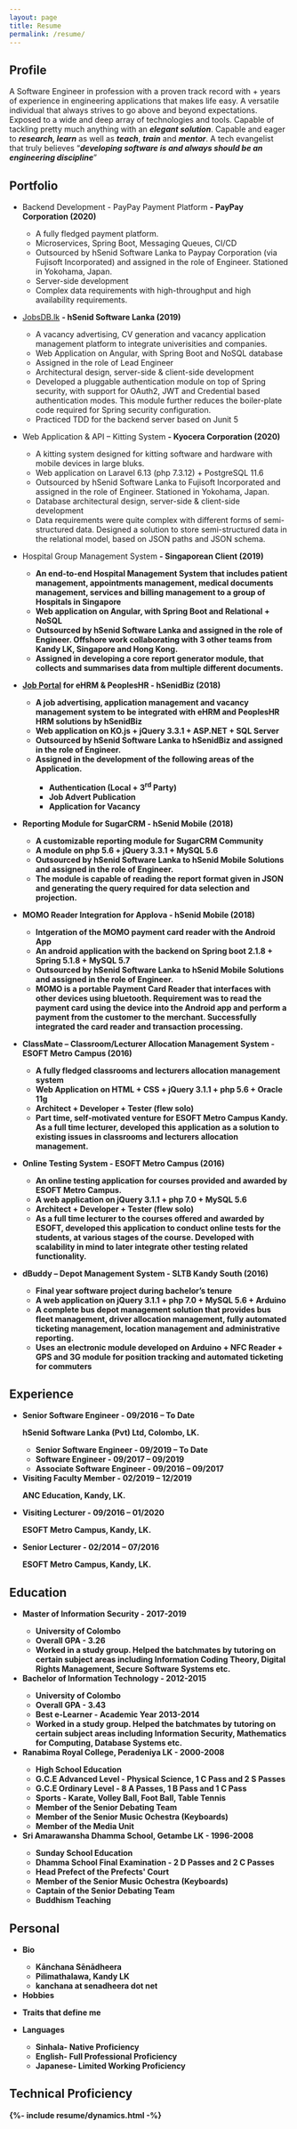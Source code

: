 ```yaml
---
layout: page
title: Resume
permalink: /resume/
---
```


## <i class='fa fa-address-card'></i> Profile

A Software Engineer in profession with a proven track record with <span id="exp"></span>+ years of experience in engineering applications that makes life easy. A versatile individual that always strives to go above and beyond expectations. Exposed to a wide and deep array of technologies and tools. Capable of tackling pretty much anything with an <strong><em>elegant solution</em></strong>. Capable and eager to <strong><em>research, learn</em></strong> as well as <strong><em>teach</em></strong>, <strong><em>train</em></strong> and <strong><em>mentor</em></strong>. A tech evangelist that truly believes “<strong><em>developing software is and always should be an engineering discipline</em></strong>”

## <i class='fa fa-flag-checkered'></i> Portfolio

  - <span class="project-record"><span class="project-title">Backend Development - PayPay Payment Platform</span> <b class="project-client"> - PayPay Corporation (2020)</b></span>
    <ul class="project-brief">
      <li>A fully fledged payment platform.</li>
      <li>Microservices, Spring Boot, Messaging Queues, CI/CD</li>
      <li>Outsourced by hSenid Software Lanka to Paypay Corporation (via Fujisoft Incorporated) and assigned in the role of Engineer. Stationed in Yokohama, Japan.</li>
      <li>Server-side development</li>
      <li>Complex data requirements with high-throughput and high availability requirements.</li>
    </ul>

  - <span class="project-record"><span class="project-title">[JobsDB.lk](https://jobsdb.lk/)</span> <b class="project-client"> - hSenid Software Lanka (2019)</b></span>
    <ul class="project-brief">
      <li>A vacancy advertising, CV generation and vacancy application management platform to integrate univerisities and companies.</li>
      <li>Web Application on Angular, with Spring Boot and NoSQL database</li>
      <li>Assigned in the role of Lead Engineer</li>
      <li>Architectural design, server-side & client-side development</li>
      <li>Developed a pluggable authentication module on top of Spring security, with support for OAuth2, JWT and Credential based authentication modes. This module further reduces the boiler-plate code required for Spring security configuration.</li>
      <li>Practiced TDD for the backend server based on Junit 5</li>
    </ul>

  - <span class="project-record"><span class="project-title">Web Application & API – Kitting System</span> <b class="project-client"> - Kyocera Corporation (2020)</b></span>
    <ul class="project-brief">
      <li>A kitting system designed for kitting software and hardware with mobile devices in large bluks.</li>
      <li>Web application on Laravel 6.13 (php 7.3.12) + PostgreSQL 11.6</li>
      <li>Outsourced by hSenid Software Lanka to Fujisoft Incorporated and assigned in the role of Engineer. Stationed in Yokohama, Japan.</li>
      <li>Database architectural design, server-side & client-side development</li>
      <li>Data requirements were quite complex with different forms of semi-structured data. Designed a solution to store semi-structured data in the relational model, based on JSON paths and JSON schema.</li>
    </ul>

  - <span class="project-record"><span class="project-title">Hospital Group Management System</span> <b class="project-client"> - Singaporean Client (2019)<b></b>
    <ul class="project-brief">
      <li>An end-to-end Hospital Management System that includes patient management, appointments management, medical documents management, services and billing management to a group of Hospitals in Singapore</li>
      <li>Web application on Angular, with Spring Boot and Relational + NoSQL</li>
      <li>Outsourced by hSenid Software Lanka and assigned in the role of Engineer. Offshore work collaborating with 3 other teams from Kandy LK, Singapore and Hong Kong.</li>
      <li>Assigned in developing a core report generator module, that collects and summarises data from multiple different documents.</li>
    </ul>

  - <span class="project-record"><span class="project-title">[Job Portal](https://hsenidjobportal.peopleshr.com) for eHRM & PeoplesHR</span> <b class="project-client"> - hSenidBiz (2018)<b/></b>
    <ul class="project-brief">
      <li>A job advertising, application management and vacancy management system to be integrated with eHRM and PeoplesHR HRM solutions by hSenidBiz</li>
      <li>Web application on KO.js + jQuery 3.3.1 + ASP.NET + SQL Server</li>
      <li>Outsourced by hSenid Software Lanka to hSenidBiz and assigned in the role of Engineer.</li>
      <li>Assigned in the development of the following areas of the Application.</li>
      <ul>
        <li>Authentication (Local + 3<sup>rd</sup> Party)</li>
        <li>Job Advert Publication</li>
        <li>Application for Vacancy</li>
      </ul>
    </ul>

  - <span class="project-record"><span class="project-title">Reporting Module for SugarCRM</span> <b class="project-client"> - hSenid Mobile (2018)</b></span>
    <ul class="project-brief">
      <li>A customizable reporting module for SugarCRM Community</li>
      <li>A module on php 5.6 + jQuery 3.3.1 + MySQL 5.6</li>
      <li>Outsourced by hSenid Software Lanka to hSenid Mobile Solutions and assigned in the role of Engineer.</li>
      <li>The module is capable of reading the report format given in JSON and generating the query required for data selection and projection.</li>
    </ul>

  - <span class="project-record"><span class="project-title">MOMO Reader Integration for Applova</span> <b class="project-client"> - hSenid Mobile (2018)</b></span>
    <ul class="project-brief">
      <li>Intgeration of the MOMO payment card reader with the Android App</li>
      <li>An android application with the backend on Spring boot 2.1.8 + Spring 5.1.8 + MySQL 5.7</li>
      <li>Outsourced by hSenid Software Lanka to hSenid Mobile Solutions and assigned in the role of Engineer.</li>
      <li>MOMO is a portable Payment Card Reader that interfaces with other devices using bluetooth. Requirement was to read the payment card using the device into the Android app and perform a payment from the customer to the merchant. Successfully integrated the card reader and transaction processing.</li>
    </ul>

  - <span class="project-record"><span class="project-title">ClassMate – Classroom/Lecturer Allocation Management System</span> <b class="project-client"> - ESOFT Metro Campus (2016)</b></span>
    <ul class="project-brief">
      <li>A fully fledged classrooms and lecturers allocation management system</li>
      <li>Web Application on HTML + CSS + jQuery 3.1.1 + php 5.6 + Oracle 11g</li>
      <li>Architect + Developer + Tester (flew solo)</li>
      <li>Part time, self-motivated venture for ESOFT Metro Campus Kandy. As a full time lecturer, developed this application as a solution to existing issues in classrooms and lecturers allocation management.</li>
    </ul>

  - <span class="project-record"><span class="project-title">Online Testing System</span> <b class="project-client"> - ESOFT Metro Campus (2016)</b></span>
    <ul class="project-brief">
      <li>An online testing application for courses provided and awarded by ESOFT Metro Campus.</li>
      <li>A web application on jQuery 3.1.1 + php 7.0 + MySQL 5.6</li>
      <li>Architect + Developer + Tester (flew solo)</li>
      <li>As a full time lecturer to the courses offered and awarded by ESOFT, developed this application to conduct online tests for the students, at various stages of the course. Developed with scalability in mind to later integrate other testing related functionality.</li>
    </ul>

  - <span class="project-record"><span class="project-title">dBuddy – Depot Management System</span> <b class="project-client"> - SLTB Kandy South (2016)</b></span>
    <ul class="project-brief">
      <li>Final year software project during bachelor’s tenure</li>
      <li>A web application on jQuery 3.1.1 + php 7.0 + MySQL 5.6 + Arduino</li>
      <li>A complete bus depot management solution that provides bus fleet management, driver allocation management, fully automated ticketing management, location management and administrative reporting.</li>
      <li>Uses an electronic module developed on Arduino + NFC Reader + GPS and 3G module for position tracking and automated ticketing for commuters</li>
    </ul>

## <i class='fa fa-handshake-o'></i> Experience
  <ul>
    <li><span class="employment-record"><span class="employment-title">Senior Software Engineer</span><b class="employment-duration"> - 09/2016 – To Date</b></span></li>
    <p class="employment-employer">hSenid Software Lanka (Pvt) Ltd, Colombo, LK.</p>
    <ul>
      <li><span class="employment-record"><span class="employment-title">Senior Software Engineer</span><b class="employment-duration"> - 09/2019 – To Date</b></span></li>
      <li><span class="employment-record"><span class="employment-title">Software Engineer</span><b class="employment-duration"> - 09/2017 – 09/2019</b></span></li>
      <li><span class="employment-record"><span class="employment-title">Associate Software Engineer</span><b class="employment-duration"> - 09/2016 – 09/2017</b></span></li>
    </ul>
    <li><span class="employment-record"><span class="employment-title">Visiting Faculty Member</span><b class="employment-duration"> - 02/2019 – 12/2019</b></span></li>
    <p class="employment-employer">ANC Education, Kandy, LK.</p>
    <li><span class="employment-record"><span class="employment-title">Visiting Lecturer</span><b class="employment-duration"> - 09/2016 – 01/2020</b></span></li>
    <p class="employment-employer">ESOFT Metro Campus, Kandy, LK.</p>
    <li><span class="employment-record"><span class="employment-title">Senior Lecturer</span><b class="employment-duration"> - 02/2014 – 07/2016</b></span></li>
    <p class="employment-employer">ESOFT Metro Campus, Kandy, LK.</p>
  </ul>

## <i class='fa fa-graduation-cap'></i> Education
  <ul>
    <li><span class="education-record"><span class="education-title">Master of Information Security</span><b class="education-duration"> - 2017-2019</b></span></li>
    <ul>
      <li>University of Colombo</li>
      <li>Overall GPA - 3.26</li>
      <li>Worked in a study group. Helped the batchmates by tutoring on certain subject areas including Information Coding Theory, Digital Rights Management, Secure Software Systems etc.</li>
    </ul>
    <li><span class="education-record"><span class="education-title">Bachelor of Information Technology</span><b class="education-duration"> - 2012-2015</b></span></li>
    <ul>
      <li>University of Colombo</li>
      <li>Overall GPA - 3.43</li>
      <li>Best e-Learner - Academic Year 2013-2014</li>
      <li>Worked in a study group. Helped the batchmates by tutoring on certain subject areas including Information Security, Mathematics for Computing, Database Systems etc.</li>
    </ul>
    <li><span class="education-record"><span class="education-title">Ranabima Royal College, Peradeniya LK</span><b class="education-duration"> - 2000-2008</b></span></li>
    <ul>
      <li>High School Education</li>
      <li>G.C.E Advanced Level - Physical Science, 1 C Pass and 2 S Passes</li>
      <li>G.C.E Ordinary Level - 8 A Passes, 1 B Pass and 1 C Pass</li>
      <li>Sports - Karate, Volley Ball, Foot Ball, Table Tennis</li>
      <li>Member of the Senior Debating Team</li>
      <li>Member of the Senior Music Ochestra (Keyboards)</li>
      <li>Member of the Media Unit</li>
    </ul>
    <li><span class="education-record"><span class="education-title">Sri Amarawansha Dhamma School, Getambe LK</span><b class="education-duration"> - 1996-2008</b></span></li>
    <ul>
      <li>Sunday School Education</li>
      <li>Dhamma School Final Examination - 2 D Passes and 2 C Passes</li>
      <li>Head Prefect of the Prefects' Court</li>
      <li>Member of the Senior Music Ochestra (Keyboards)</li>
      <li>Captain of the Senior Debating Team</li>
      <li>Buddhism Teaching</li>
    </ul>
  </ul>

## <i class='fa fa-angellist'></i> Personal
  <ul class="personal">
    <li class="bio">Bio</li>
    <ul class="bio-data">
      <li class="bio-data bio-data-name">Kānchana Sēnādheera</li>
      <li class="bio-data bio-data-location">Pilimathalawa, Kandy LK</li>
      <li class="bio-data bio-data-email">kanchana at senadheera dot net</li>
    </ul>
    <li class="hobbies">Hobbies</li>
    <p class="hobbies tags" id="hobbies-tags"></p>
    <li class="traits">Traits that define me</li>
    <p class="traits tags" id="traits-tags"></p>
    <li class="languages">Languages</li>
    <ul>
      <li><span class="lang-prof-item"><span class="lang-name">Sinhala</span><span class="lang-prof-rating">- Native Proficiency</span></span></li>
      <li><span class="lang-prof-item"><span class="lang-name">English</span><span class="lang-prof-rating">- Full Professional Proficiency</span></span></li>
      <li><span class="lang-prof-item"><span class="lang-name">Japanese</span><span class="lang-prof-rating">- Limited Working Proficiency</span></span></li>
    </ul>
  </ul>

## <i class='fa fa-code'></i> Technical Proficiency
  <ul id="tech-prof"></ul>

{%- include resume/dynamics.html -%}
